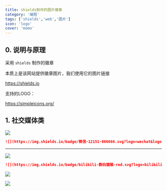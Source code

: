 ```yaml
---
title: shields制作的图片徽章
category: '编程'
tags: ['shields','web','图片']
icon: 'logo'
cover: 'momo'
---
```


## 0. 说明与原理

采用 `shields` 制作的徽章  

本质上是该网站提供徽章图片，我们使用它的图片链接  

https://shields.io  

支持的LOGO：  

https://simpleicons.org/


## 1. 社交媒体类


![](https://img.shields.io/badge/微信-12151-006666.svg?logo=wechat&logoColor=white&labelColor=006633)

```md
![](https://img.shields.io/badge/微信-12151-006666.svg?logo=wechat&logoColor=white&labelColor=006633)
```


---

![](https://img.shields.io/badge/bilibili-数码猿猴-red.svg?logo=bilibili&logoColor=white&labelColor=FF6666)

```md
![](https://img.shields.io/badge/bilibili-数码猿猴-red.svg?logo=bilibili&logoColor=white&labelColor=FF6666)

```

![](https://img.shields.io/badge/vitepress-power-red.svg?logo=vitepress&logoColor=white&labelColor=79bfc9)

![](https://img.shields.io/badge/黔ICP备-2023015500号_3-black.svg?logo=codementor&logoColor=white&labelColor=black)


